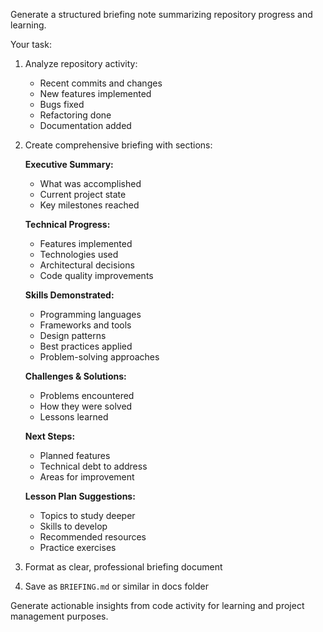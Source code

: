 Generate a structured briefing note summarizing repository progress and learning.

Your task:
1. Analyze repository activity:
   - Recent commits and changes
   - New features implemented
   - Bugs fixed
   - Refactoring done
   - Documentation added

2. Create comprehensive briefing with sections:

   **Executive Summary:**
   - What was accomplished
   - Current project state
   - Key milestones reached

   **Technical Progress:**
   - Features implemented
   - Technologies used
   - Architectural decisions
   - Code quality improvements

   **Skills Demonstrated:**
   - Programming languages
   - Frameworks and tools
   - Design patterns
   - Best practices applied
   - Problem-solving approaches

   **Challenges & Solutions:**
   - Problems encountered
   - How they were solved
   - Lessons learned

   **Next Steps:**
   - Planned features
   - Technical debt to address
   - Areas for improvement

   **Lesson Plan Suggestions:**
   - Topics to study deeper
   - Skills to develop
   - Recommended resources
   - Practice exercises

3. Format as clear, professional briefing document

4. Save as `BRIEFING.md` or similar in docs folder

Generate actionable insights from code activity for learning and project management purposes.
